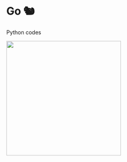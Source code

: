 # Go :chipmunk:
Python codes

<div align="left">
  <img width="300px" src="https://upload.wikimedia.org/wikipedia/commons/thumb/0/05/Go_Logo_Blue.svg/1920px-Go_Logo_Blue.svg.png">
</div>
